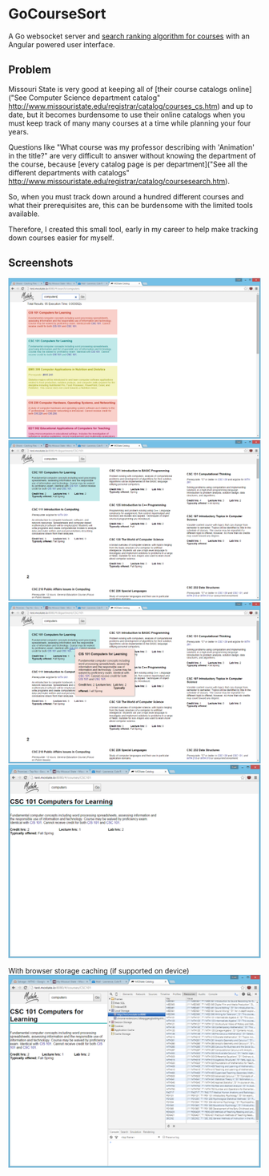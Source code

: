# GoCourseSort

A Go websocket server and [search ranking algorithm for courses](https://github.com/ZombieHippie/GoCourseSort/blob/53a75615096d1e899a0be1489798e317711eeb5e/database.go#L149-L242) with an Angular powered user interface.

## Problem

Missouri State is very good at keeping all of [their course catalogs online]("See Computer Science department catalog" http://www.missouristate.edu/registrar/catalog/courses_cs.htm) and up to date, but it becomes burdensome to use their online catalogs when you must keep track of many many courses at a time while planning your four years.

Questions like "What course was my professor describing with  'Animation' in the title?" are very difficult to answer without knowing the department of the course, because [every catalog page is per department]("See all the different departments with catalogs" http://www.missouristate.edu/registrar/catalog/coursesearch.htm).

So, when you must track down around a hundred different courses and what their prerequisites are, this can be burdensome with the limited tools available.

Therefore, I created this small tool, early in my career to help make tracking down courses easier for myself.

## Screenshots

![Search interface](/screenshots/02-interface-search.PNG)
![Department page](/screenshots/02-department-page.PNG)
![Hover over interface](/screenshots/02-hover-over-course.PNG)
![Individual course page](/screenshots/02-individual-course-page.PNG)

With browser storage caching (if supported on device)
![LocalStorage usage](/screenshots/02-local-storage-usage.PNG)
